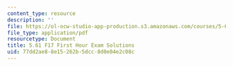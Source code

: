 ```yaml
---
content_type: resource
description: ''
file: https://ol-ocw-studio-app-production.s3.amazonaws.com/courses/5-61-physical-chemistry-fall-2017/77dd2ae88e15262b5dcc8d0e04e2c08c_MIT5_61F17_exam1_sol.pdf
file_type: application/pdf
resourcetype: Document
title: 5.61 F17 First Hour Exam Solutions
uid: 77dd2ae8-8e15-262b-5dcc-8d0e04e2c08c
---
```

